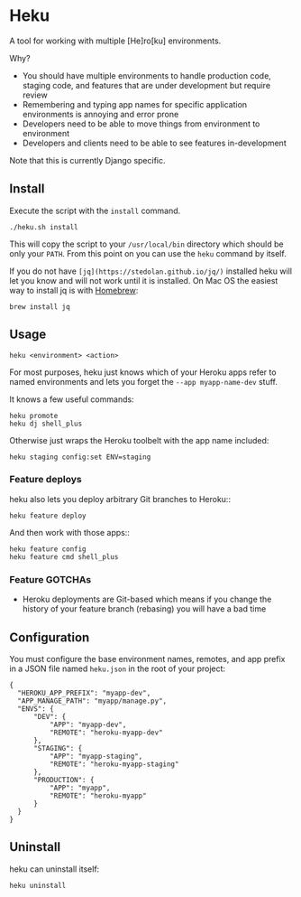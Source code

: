 # Heku

A tool for working with multiple [He]ro[ku] environments.

Why?

- You should have multiple environments to handle production code, staging
  code, and features that are under development but require review
- Remembering and typing app names for specific application environments is
  annoying and error prone
- Developers need to be able to move things from environment to environment
- Developers and clients need to be able to see features in-development

Note that this is currently Django specific.

## Install

Execute the script with the `install` command.

    ./heku.sh install

This will copy the script to your `/usr/local/bin` directory which should be
only your `PATH`. From this point on you can use the `heku` command by itself.

If you do not have `[jq](https://stedolan.github.io/jq/)` installed heku will
let you know and will not work until it is installed. On Mac OS the easiest way
to install jq is with [Homebrew](http://brew.sh/):

    brew install jq

## Usage

    heku <environment> <action>

For most purposes, heku just knows which of your Heroku apps refer to named
environments and lets you forget the `--app myapp-name-dev` stuff.

It knows a few useful commands:

    heku promote
    heku dj shell_plus

Otherwise just wraps the Heroku toolbelt with the app name included:

    heku staging config:set ENV=staging

### Feature deploys

heku also lets you deploy arbitrary Git branches to Heroku::

    heku feature deploy

And then work with those apps::

    heku feature config
    heku feature cmd shell_plus

### Feature GOTCHAs

- Heroku deployments are Git-based which means if you change the history of
  your feature branch (rebasing) you will have a bad time

## Configuration

You must configure the base environment names, remotes, and app prefix in a
JSON file named `heku.json` in the root of your project:

    {
      "HEROKU_APP_PREFIX": "myapp-dev",
      "APP_MANAGE_PATH": "myapp/manage.py",
      "ENVS": {
          "DEV": {
              "APP": "myapp-dev",
              "REMOTE": "heroku-myapp-dev"
          },
          "STAGING": {
              "APP": "myapp-staging",
              "REMOTE": "heroku-myapp-staging"
          },
          "PRODUCTION": {
              "APP": "myapp",
              "REMOTE": "heroku-myapp"
          }
      }
    }

## Uninstall

heku can uninstall itself:

    heku uninstall

